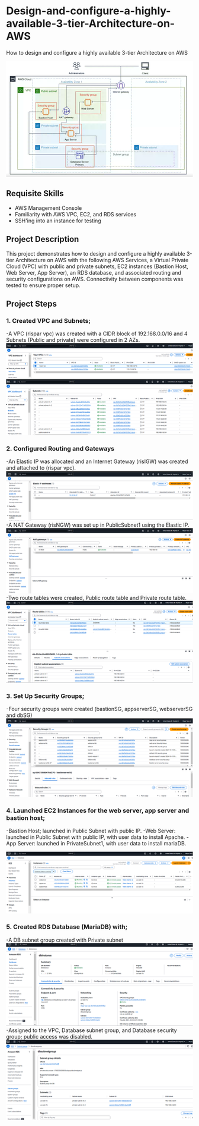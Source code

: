 # Design-and-configure-a-highly-available-3-tier-Architecture-on-AWS
How to design and configure a highly available 3-tier Architecture on AWS

![Alt text](https://github.com/ris21/Design-and-configure-a-highly-available-3-tier-Architecture-on-AWS/blob/main/Tier3Topology.png)

## Requisite Skills
- AWS Management Console 
- Familiarity with AWS VPC, EC2, and RDS services
- SSH'ing into an instance for testing
  
## Project Description
This project demonstrates how to design and configure a highly available 3-tier Architecture on AWS with the following AWS Services, a Virtual Private Cloud (VPC) with public and private subnets, EC2 instances (Bastion Host, Web Server, App Server), an RDS database, and associated routing and security configurations on AWS. Connectivity between components was tested to ensure proper setup.

## Project Steps
### 1. Created VPC and Subnets;
   
  -A VPC (rispar vpc) was created with a CIDR block of 192.168.0.0/16 and 4 Subnets (Public and private) were configured in 2 AZs.
  ![image alt]( https://github.com/ris21/Design-and-configure-a-highly-available-3-tier-Architecture-on-AWS/blob/main/vpc.PNG)
  ![image alt]( https://github.com/ris21/Design-and-configure-a-highly-available-3-tier-Architecture-on-AWS/blob/main/subnets.PNG)
   
### 2. Configured Routing and Gateways
   
  -An Elastic IP was allocated and an Internet Gateway (risIGW) was created and attached to (rispar vpc).
  ![image alt]( https://github.com/ris21/Design-and-configure-a-highly-available-3-tier-Architecture-on-AWS/blob/main/elasticIP.PNG)
  -A NAT Gateway (risNGW) was set up in PublicSubnet1 using the Elastic IP.
  ![image alt]( https://github.com/ris21/Design-and-configure-a-highly-available-3-tier-Architecture-on-AWS/blob/main/NATGW.PNG)
  -Two route tables were created, Public route table and Private route table.
  ![image alt]( https://github.com/ris21/Design-and-configure-a-highly-available-3-tier-Architecture-on-AWS/blob/main/route%20tables%20with%20assoc..PNG)
   
### 3. Set Up Security Groups;
   
  -Four security groups were created (bastionSG, appserverSG, webserverSG and dbSG)
  ![image alt]( https://github.com/ris21/Design-and-configure-a-highly-available-3-tier-Architecture-on-AWS/blob/main/security%20groups.PNG)
   
### 4. Launched EC2 Instances for the web server, app server and bastion host;
   
  -Bastion Host; launched in Public Subnet with public IP.
  -Web Server: launched in Public Subnet with public IP, with user data to install Apache.
  -App Server: launched in PrivateSubnet1, with user data to install mariaDB.
  
   ![image alt](https://github.com/ris21/Design-and-configure-a-highly-available-3-tier-Architecture-on-AWS/blob/main/EC2%20instances%20-web%2C%20app%20and%20bastion%20host.PNG)
   
### 5. Created RDS Database (MariaDB) with;
    
  -A DB subnet group created with Private subnet
  ![image alt]( https://github.com/ris21/Design-and-configure-a-highly-available-3-tier-Architecture-on-AWS/blob/main/DBinstance.PNG)
  -Assigned to the VPC, Database subnet group, and Database security group; public access was disabled.
  ![image alt]( https://github.com/ris21/Design-and-configure-a-highly-available-3-tier-Architecture-on-AWS/blob/main/dbsubnetgroup.PNG)
